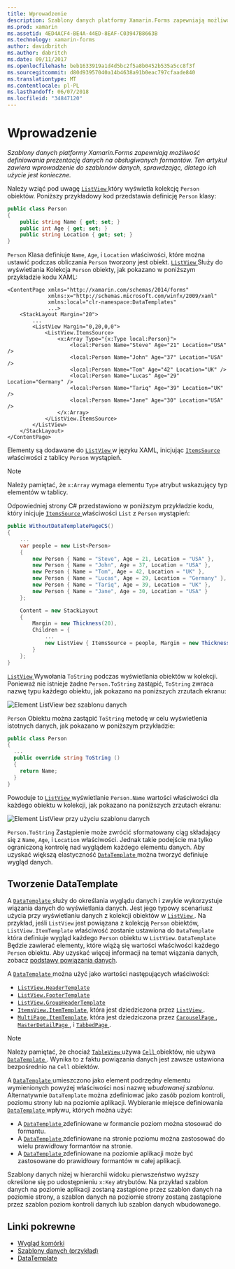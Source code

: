 ```yaml
---
title: Wprowadzenie
description: Szablony danych platformy Xamarin.Forms zapewniają możliwość definiowania prezentację danych na obsługiwanych formantów. Ten artykuł zawiera wprowadzenie do szablonów danych, sprawdzając, dlatego ich użycie jest konieczne.
ms.prod: xamarin
ms.assetid: 4ED4ACF4-BE4A-44ED-8EAF-C03947B8663B
ms.technology: xamarin-forms
author: davidbritch
ms.author: dabritch
ms.date: 09/11/2017
ms.openlocfilehash: beb1633919a1d4d5bc2f5a8b0452b535a5cc8f3f
ms.sourcegitcommit: d80d93957040a14b4638a91b0eac797cfaade840
ms.translationtype: MT
ms.contentlocale: pl-PL
ms.lasthandoff: 06/07/2018
ms.locfileid: "34847120"
---
```

# <a name="introduction"></a>Wprowadzenie

_Szablony danych platformy Xamarin.Forms zapewniają możliwość definiowania prezentację danych na obsługiwanych formantów. Ten artykuł zawiera wprowadzenie do szablonów danych, sprawdzając, dlatego ich użycie jest konieczne._

Należy wziąć pod uwagę [ `ListView` ](https://developer.xamarin.com/api/type/Xamarin.Forms.ListView/) który wyświetla kolekcję `Person` obiektów. Poniższy przykładowy kod przedstawia definicję `Person` klasy:

```csharp
public class Person
{
    public string Name { get; set; }
    public int Age { get; set; }
    public string Location { get; set; }
}
```

`Person` Klasa definiuje `Name`, `Age`, i `Location` właściwości, które można ustawić podczas obliczania `Person` tworzony jest obiekt. [ `ListView` ](https://developer.xamarin.com/api/type/Xamarin.Forms.ListView/) Służy do wyświetlania Kolekcja `Person` obiekty, jak pokazano w poniższym przykładzie kodu XAML:

```xaml
<ContentPage xmlns="http://xamarin.com/schemas/2014/forms"
             xmlns:x="http://schemas.microsoft.com/winfx/2009/xaml"
             xmlns:local="clr-namespace:DataTemplates"
             ...>
    <StackLayout Margin="20">
        ...
        <ListView Margin="0,20,0,0">
            <ListView.ItemsSource>
                <x:Array Type="{x:Type local:Person}">
                    <local:Person Name="Steve" Age="21" Location="USA" />
                    <local:Person Name="John" Age="37" Location="USA" />
                    <local:Person Name="Tom" Age="42" Location="UK" />
                    <local:Person Name="Lucas" Age="29" Location="Germany" />
                    <local:Person Name="Tariq" Age="39" Location="UK" />
                    <local:Person Name="Jane" Age="30" Location="USA" />
                </x:Array>
            </ListView.ItemsSource>
        </ListView>
    </StackLayout>
</ContentPage>
```

Elementy są dodawane do [ `ListView` ](https://developer.xamarin.com/api/type/Xamarin.Forms.ListView/) w języku XAML, inicjując [ `ItemsSource` ](https://developer.xamarin.com/api/property/Xamarin.Forms.ItemsView%3CTVisual%3E.ItemsSource/) właściwości z tablicy `Person` wystąpień.

> [!NOTE]
> Należy pamiętać, że `x:Array` wymaga elementu `Type` atrybut wskazujący typ elementów w tablicy.

Odpowiedniej strony C# przedstawiono w poniższym przykładzie kodu, który inicjuje [ `ItemsSource` ](https://developer.xamarin.com/api/property/Xamarin.Forms.ItemsView%3CTVisual%3E.ItemsSource/) właściwości `List` z `Person` wystąpień:

```csharp
public WithoutDataTemplatePageCS()
{
    ...
    var people = new List<Person>
    {
        new Person { Name = "Steve", Age = 21, Location = "USA" },
        new Person { Name = "John", Age = 37, Location = "USA" },
        new Person { Name = "Tom", Age = 42, Location = "UK" },
        new Person { Name = "Lucas", Age = 29, Location = "Germany" },
        new Person { Name = "Tariq", Age = 39, Location = "UK" },
        new Person { Name = "Jane", Age = 30, Location = "USA" }
    };

    Content = new StackLayout
    {
        Margin = new Thickness(20),
        Children = {
            ...
            new ListView { ItemsSource = people, Margin = new Thickness(0, 20, 0, 0) }
        }
    };
}
```

[ `ListView` ](https://developer.xamarin.com/api/type/Xamarin.Forms.ListView/) Wywołania `ToString` podczas wyświetlania obiektów w kolekcji. Ponieważ nie istnieje żadne `Person.ToString` zastąpić, `ToString` zwraca nazwę typu każdego obiektu, jak pokazano na poniższych zrzutach ekranu:

![](introduction-images/no-data-template.png "Element ListView bez szablonu danych")

`Person` Obiektu można zastąpić `ToString` metodę w celu wyświetlenia istotnych danych, jak pokazano w poniższym przykładzie:

```csharp
public class Person
{
  ...
  public override string ToString ()
  {
    return Name;
  }
}
```

Powoduje to [ `ListView` ](https://developer.xamarin.com/api/type/Xamarin.Forms.ListView/) wyświetlanie `Person.Name` wartości właściwości dla każdego obiektu w kolekcji, jak pokazano na poniższych zrzutach ekranu:

![](introduction-images/override-tostring.png "Element ListView przy użyciu szablonu danych")

`Person.ToString` Zastąpienie może zwrócić sformatowany ciąg składający się z `Name`, `Age`, i `Location` właściwości. Jednak takie podejście ma tylko ograniczoną kontrolę nad wyglądem każdego elementu danych. Aby uzyskać większą elastyczność [ `DataTemplate` ](https://developer.xamarin.com/api/type/Xamarin.Forms.DataTemplate/) można tworzyć definiuje wygląd danych.

## <a name="creating-a-datatemplate"></a>Tworzenie DataTemplate

A [ `DataTemplate` ](https://developer.xamarin.com/api/type/Xamarin.Forms.DataTemplate/) służy do określania wyglądu danych i zwykle wykorzystuje wiązania danych do wyświetlania danych. Jest jego typowy scenariusz użycia przy wyświetlaniu danych z kolekcji obiektów w [ `ListView` ](https://developer.xamarin.com/api/type/Xamarin.Forms.ListView/). Na przykład, jeśli `ListView` jest powiązana z kolekcją `Person` obiektów, `ListView.ItemTemplate` właściwość zostanie ustawiona do `DataTemplate` która definiuje wygląd każdego `Person` obiektu w `ListView`. `DataTemplate` Będzie zawierać elementy, które wiążą się wartości właściwości każdego `Person` obiektu. Aby uzyskać więcej informacji na temat wiązania danych, zobacz [podstawy powiązania danych](~/xamarin-forms/xaml/xaml-basics/data-binding-basics.md).

A [ `DataTemplate` ](https://developer.xamarin.com/api/type/Xamarin.Forms.DataTemplate/) można użyć jako wartości następujących właściwości:

- [`ListView.HeaderTemplate`](https://developer.xamarin.com/api/property/Xamarin.Forms.ListView.HeaderTemplate/)
- [`ListView.FooterTemplate`](https://developer.xamarin.com/api/property/Xamarin.Forms.ListView.FooterTemplate/)
- [`ListView.GroupHeaderTemplate`](https://developer.xamarin.com/api/property/Xamarin.Forms.ListView.GroupHeaderTemplate/)
- [`ItemsView.ItemTemplate`](https://developer.xamarin.com/api/type/Xamarin.Forms.ItemsView%3CTVisual%3E/), która jest dziedziczona przez [ `ListView` ](https://developer.xamarin.com/api/type/Xamarin.Forms.ListView/).
- [`MultiPage.ItemTemplate`](https://developer.xamarin.com/api/type/Xamarin.Forms.MultiPage%3CT%3E/), która jest dziedziczona przez [ `CarouselPage` ](https://developer.xamarin.com/api/type/Xamarin.Forms.CarouselPage/), [ `MasterDetailPage` ](https://developer.xamarin.com/api/type/Xamarin.Forms.MasterDetailPage/), i [ `TabbedPage` ](https://developer.xamarin.com/api/type/Xamarin.Forms.TabbedPage/).

> [!NOTE]
> Należy pamiętać, że chociaż [ `TableView` ](https://developer.xamarin.com/api/type/Xamarin.Forms.TableView/) używa [ `Cell` ](https://developer.xamarin.com/api/type/Xamarin.Forms.Cell/) obiektów, nie używa [ `DataTemplate` ](https://developer.xamarin.com/api/type/Xamarin.Forms.DataTemplate/). Wynika to z faktu powiązania danych jest zawsze ustawiona bezpośrednio na `Cell` obiektów.

A [ `DataTemplate` ](https://developer.xamarin.com/api/type/Xamarin.Forms.DataTemplate/) umieszczono jako element podrzędny elementu wymienionych powyżej właściwości nosi nazwę *wbudowanej szablonu*. Alternatywnie `DataTemplate` można zdefiniować jako zasób poziom kontroli, poziomu strony lub na poziomie aplikacji. Wybieranie miejsce definiowania [ `DataTemplate` ](https://developer.xamarin.com/api/type/Xamarin.Forms.DataTemplate/) wpływu, których można użyć:

- A [ `DataTemplate` ](https://developer.xamarin.com/api/type/Xamarin.Forms.DataTemplate/) zdefiniowane w formancie poziom można stosować do formantu.
- A [ `DataTemplate` ](https://developer.xamarin.com/api/type/Xamarin.Forms.DataTemplate/) zdefiniowane na stronie poziomu można zastosować do wielu prawidłowy formantów na stronie.
- A [ `DataTemplate` ](https://developer.xamarin.com/api/type/Xamarin.Forms.DataTemplate/) zdefiniowane na poziomie aplikacji może być zastosowane do prawidłowy formantów w całej aplikacji.

Szablony danych niżej w hierarchii widoku pierwszeństwo wyższy określone się po udostępnieniu `x:Key` atrybutów. Na przykład szablon danych na poziomie aplikacji zostaną zastąpione przez szablon danych na poziomie strony, a szablon danych na poziomie strony zostaną zastąpione przez szablon poziom kontroli danych lub szablon danych wbudowanego.


## <a name="related-links"></a>Linki pokrewne

- [Wygląd komórki](~/xamarin-forms/user-interface/listview/customizing-cell-appearance.md)
- [Szablony danych (przykład)](https://developer.xamarin.com/samples/xamarin-forms/templates/datatemplates/)
- [DataTemplate](https://developer.xamarin.com/api/type/Xamarin.Forms.DataTemplate/)
